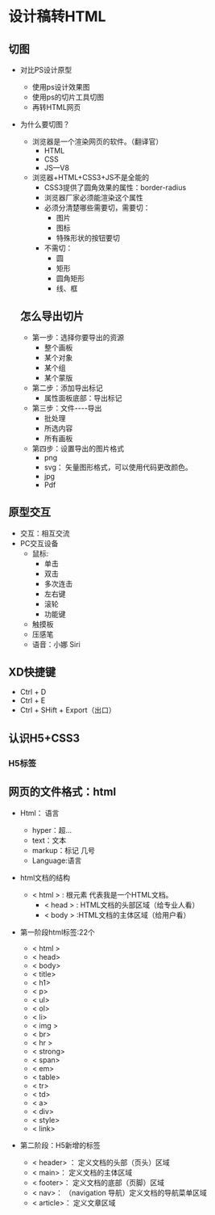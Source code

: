 # 设计稿转HTML

## 切图

- 对比PS设计原型
  - 使用ps设计效果图
  - 使用ps的切片工具切图
  - 再转HTML网页

- 为什么要切图？

  - 浏览器是一个渲染网页的软件。（翻译官）
    - HTML
    - CSS
    - JS—V8
  - 浏览器+HTML+CSS3+JS不是全能的
    - CSS3提供了圆角效果的属性：border-radius
    - 浏览器厂家必须能渲染这个属性
    - 必须分清楚哪些需要切，需要切：
      - 图片
      - 图标
      - 特殊形状的按钮要切
    - 不需切：
      - 圆
      - 矩形
      - 圆角矩形
      - 线、框

  ## 怎么导出切片

  - 第一步：选择你要导出的资源
    - 整个画板
    - 某个对象
    - 某个组
    - 某个蒙版
  - 第二步：添加导出标记
    - 属性面板底部：导出标记
  - 第三步：文件----导出
    - 批处理
    - 所选内容
    - 所有画板
  - 第四步：设置导出的图片格式
    - png
    - svg： 矢量图形格式，可以使用代码更改颜色。
    - jpg
    - Pdf

## 原型交互

- 交互：相互交流
- PC交互设备
  - 鼠标: 
    - 单击
    - 双击
    - 多次连击
    - 左右键
    - 滚轮
    - 功能键
  - 触摸板
  - 压感笔
  - 语音：小娜   Siri

## XD快捷键

- Ctrl + D
- Ctrl + E
- Ctrl + SHift + Export（出口） 

## 认识H5+CSS3

### H5标签

## 网页的文件格式：html

- Html： 语言 
  - hyper：超...
  - text：文本
  - markup：标记 几号
  - Language:语言

- html文档的结构
  - < html > : 根元素 代表我是一个HTML文档。
    - < head > : HTML文档的头部区域（给专业人看）
    - < body > :HTML文档的主体区域（给用户看）
- 第一阶段html标签:22个
  - < html >
  - < head> 
  - < body>
  - < title>
  - < h1>
  - < p>
  - < ul>
  - < ol>
  - < li>
  - < img >
  - < br>
  - < hr >
  - < strong>
  - < span>
  - < em>
  - < table>
  - < tr>
  - < td>
  - < a>
  - < div>
  - < style>
  - < link>

- 第二阶段：H5新增的标签
  - < header>  ： 定义文档的头部（页头）区域
  - < main>： 定义文档的主体区域
  - < footer>： 定义文档的底部（页脚）区域
  - < nav>： （navigation 导航）定义文档的导航菜单区域
  - < article>： 定义文章区域